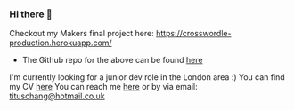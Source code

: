 ### Hi there 👋

Checkout my Makers final project here: https://crosswordle-production.herokuapp.com/
 - The Github repo for the above can be found [here](https://github.com/jessgordon/crosswordle)

I'm currently looking for a junior dev role in the London area :) 
You can find my CV [here](https://github.com/tc1316/CV/blob/master/README.md)
You can reach me [here](https://www.linkedin.com/in/tituschang52/) or by via email: tituschang@hotmail.co.uk

<!--
**tc1316/tc1316** is a ✨ _special_ ✨ repository because its `README.md` (this file) appears on your GitHub profile.

Here are some ideas to get you started:

- 🔭 I’m currently working on ...
- 🌱 I’m currently learning ...
- 👯 I’m looking to collaborate on ...
- 🤔 I’m looking for help with ...
- 💬 Ask me about ...
- 📫 How to reach me: ...
- 😄 Pronouns: ...
- ⚡ Fun fact: ...
-->
